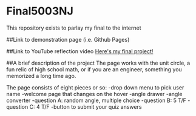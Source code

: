 # Final5003NJ

This repository exists to parlay my final to the internet

##Link to demonstration page (i.e. Github Pages)
[]()

##Link to YouTube reflection video
[Here's my final project!]()

##A brief description of the project
The page works with the unit circle, a fun relic of high school math, or if you are an engineer, something you memorized a long time ago.

The page consists of eight pieces or so:
-drop down menu to pick user name
-welcome page that changes on the hover
-angle drawer
-angle converter
-question A: random angle, multiple choice
-question B: 5 T/F
-question C: 4 T/F
-button to submit your quiz answers
